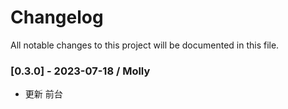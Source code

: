 # Changelog

All notable changes to this project will be documented in this file.

<!-- 以 master 為主 -->

### [0.3.0] - 2023-07-18 / Molly

- 更新 前台
